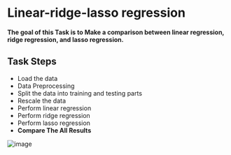 # Linear-ridge-lasso regression
 **The goal of this Task is to Make a comparison between linear regression, ridge regression, and lasso regression.**
 
## Task Steps
 - Load the data
 - Data Preprocessing
 - Split the data into training and testing parts
 - Rescale the data
 - Perform linear regression
 - Perform ridge regression
 - Perform lasso regression
 - **Compare The All Results**

  ![image](https://user-images.githubusercontent.com/68587770/202908322-7a70d1e0-cfd3-4384-a4db-bf5766d19fda.png)

